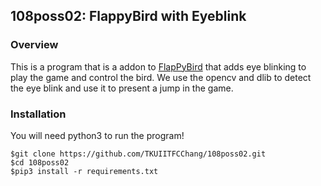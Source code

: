 ## 108poss02: FlappyBird with Eyeblink

### Overview

This is a program that is a addon to [FlapPyBird](https://github.com/sourabhv/FlapPyBird) that adds eye blinking to play the game and control the bird.
We use the opencv and dlib to detect the eye blink and use it to present a jump in the game.
### Installation
You will need python3 to run the program!

```shell
$git clone https://github.com/TKUIITFCChang/108poss02.git
$cd 108poss02
$pip3 install -r requirements.txt
```


